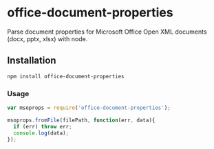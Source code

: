 # office-document-properties

Parse document properties for Microsoft Office Open XML documents (docx, pptx, xlsx) with node.

## Installation

```
npm install office-document-properties
```

### Usage

```javascript
var msoprops = require('office-document-properties');

msoprops.fromFile(filePath, function(err, data){
  if (err) throw err;
  console.log(data);
});
```
